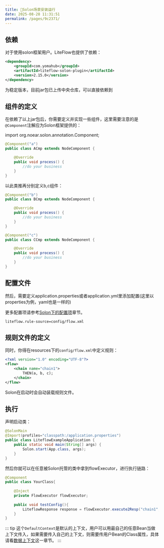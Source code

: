 ```yaml
---
title: 🍩Solon场景安装运行
date: 2025-08-28 11:31:51
permalink: /pages/9c2371/
---
```


## 依赖

对于使用solon框架用户。LiteFlow也提供了依赖：

```xml
<dependency>
    <groupId>com.yomahub</groupId>
    <artifactId>liteflow-solon-plugin</artifactId>
    <version>2.15.0</version>
</dependency>
```

为稳定版本，目前jar包已上传中央仓库，可以直接依赖到

## 组件的定义

在依赖了以上jar包后，你需要定义并实现一些组件，这里需要注意的是`@Component`注解应为Solon框架提供的：

import org.noear.solon.annotation.Component;

```java
@Component("a")
public class ACmp extends NodeComponent {

	@Override
	public void process() {
		//do your business
	}
}
```

以此类推再分别定义b,c组件：

```java
@Component("b")
public class BCmp extends NodeComponent {

	@Override
	public void process() {
		//do your business
	}
}
```

```java
@Component("c")
public class CCmp extends NodeComponent {

	@Override
	public void process() {
		//do your business
	}
}
```

## 配置文件

然后，需要定义application.properties或者application.yml里添加配置(这里以properties为例，yaml也是一样的)

更多配置项请参考[Solon下的配置项](/pages/43178b/)章节。

```properties
liteflow.rule-source=config/flow.xml
```

## 规则文件的定义
同时，你得在resources下的`config/flow.xml`中定义规则：
```xml
<?xml version="1.0" encoding="UTF-8"?>
<flow>
    <chain name="chain1">
        THEN(a, b, c);
    </chain>
</flow>
```

Solon在启动时会自动装载规则文件。

## 执行
声明启动类：

```java
@SolonMain
@Import(profiles="classpath:/application.properties")
public class LiteflowExampleApplication {
    public static void main(String[] args) {
        Solon.start(App.class, args);
    }
}
```

然后你就可以在任意被Solon托管的类中拿到flowExecutor，进行执行链路：

```java
@Component
public class YourClass{
    
    @Inject
	private FlowExecutor flowExecutor;
    
    public void testConfig(){
        LiteflowResponse response = flowExecutor.execute2Resp("chain1", "arg", DefaultContext.class);
    }
}
```

::: tip
这个`DefaultContext`是默认的上下文，用户可以用最自己的任意Bean当做上下文传入，如果需要传入自己的上下文，则需要传用户Bean的Class属性，具体请看[数据上下文](/pages/74b4bf/)这一章节。
:::